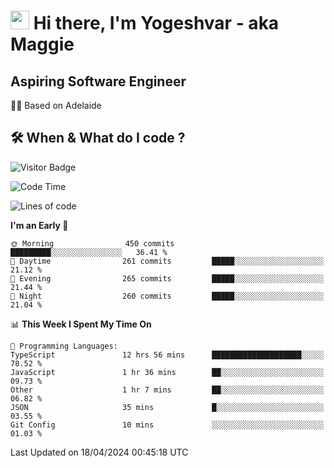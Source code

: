 <h1><img src="https://emojis.slackmojis.com/emojis/images/1531849430/4246/blob-sunglasses.gif?1531849430" width="30"/> Hi there, I'm Yogeshvar - aka Maggie</h1>

## Aspiring Software Engineer
🏂🏻  Based on Adelaide 

## 🛠 When & What do I code ?  

![Visitor Badge](https://visitor-badge.feriirawann.repl.co?username=yogeshvar&repo=yogeshvar&label=Visitors&style=plastic&color=%23457BFF&contentType=svg)

<!--START_SECTION:waka-->
![Code Time](http://img.shields.io/badge/Code%20Time-2%2C870%20hrs%2052%20mins-blue)

![Lines of code](https://img.shields.io/badge/From%20Hello%20World%20I%27ve%20Written-4.2%20million%20lines%20of%20code-blue)

**I'm an Early 🐤** 

```text
🌞 Morning                450 commits         █████████░░░░░░░░░░░░░░░░   36.41 % 
🌆 Daytime                261 commits         █████░░░░░░░░░░░░░░░░░░░░   21.12 % 
🌃 Evening                265 commits         █████░░░░░░░░░░░░░░░░░░░░   21.44 % 
🌙 Night                  260 commits         █████░░░░░░░░░░░░░░░░░░░░   21.04 % 
```


📊 **This Week I Spent My Time On** 

```text
💬 Programming Languages: 
TypeScript               12 hrs 56 mins      ████████████████████░░░░░   78.52 % 
JavaScript               1 hr 36 mins        ██░░░░░░░░░░░░░░░░░░░░░░░   09.73 % 
Other                    1 hr 7 mins         ██░░░░░░░░░░░░░░░░░░░░░░░   06.82 % 
JSON                     35 mins             █░░░░░░░░░░░░░░░░░░░░░░░░   03.55 % 
Git Config               10 mins             ░░░░░░░░░░░░░░░░░░░░░░░░░   01.03 % 
```


 Last Updated on 18/04/2024 00:45:18 UTC
<!--END_SECTION:waka-->

